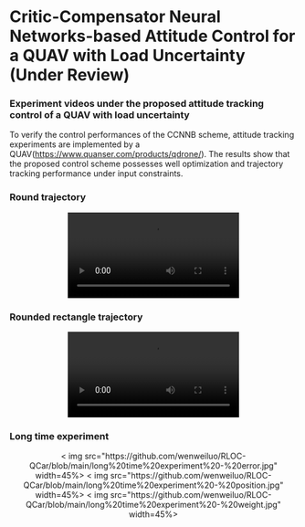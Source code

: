 # Critic-Compensator Neural Networks-based Attitude Control for a QUAV with Load Uncertainty (Under Review)
### Experiment videos under the proposed attitude tracking control of a QUAV with load uncertainty
To verify the control performances of the CCNNB scheme, attitude tracking experiments are implemented by a QUAV(https://www.quanser.com/products/qdrone/). The results show that the proposed control scheme possesses well optimization and trajectory tracking performance under input constraints.

### Round trajectory
<div align=center>
<video src="https://private-user-images.githubusercontent.com/59788826/382994747-037814b3-51f6-4423-8aed-0cb77e36e03a.mp4"></video>
</div>

### Rounded rectangle trajectory
<div align=center>
<video src="https://private-user-images.githubusercontent.com/59788826/382994759-393862ee-d9b2-4675-93cf-35e69fc95cb2.mp4"></video>
</div>

### Long time experiment
<div align=center>
< img src="https://github.com/wenweiluo/RLOC-QCar/blob/main/long%20time%20experiment%20-%20error.jpg" width=45%>
< img src="https://github.com/wenweiluo/RLOC-QCar/blob/main/long%20time%20experiment%20-%20position.jpg" width=45%>
< img src="https://github.com/wenweiluo/RLOC-QCar/blob/main/long%20time%20experiment%20-%20weight.jpg" width=45%>  
</div>
